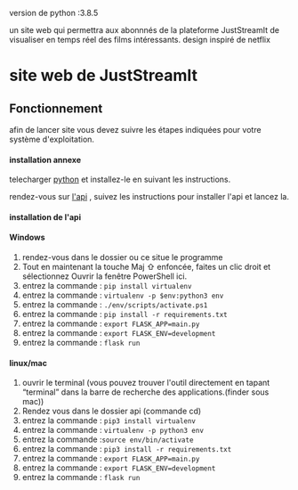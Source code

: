 version de python :3.8.5

 un site web qui permettra aux abonnnés de la plateforme JustStreamIt de visualiser en temps réel des films intéressants.
 design inspiré de netflix

# site web de JustStreamIt


## Fonctionnement

afin de lancer site vous devez suivre les étapes indiquées pour votre système d'exploitation.

#### installation annexe
telecharger [python](https://www.python.org/downloads/ "python") et installez-le en suivant les instructions.

rendez-vous sur [l'api](https://github.com/OpenClassrooms-Student-Center/OCMovies-API-EN-FR "l'api") , suivez les instructions pour installer l'api et lancez la.


#### installation de l'api
#### Windows
1. rendez-vous dans le dossier ou ce situe le programme
2. Tout en maintenant la touche Maj ⇧ enfoncée, faites un clic droit et sélectionnez Ouvrir la fenêtre PowerShell ici.
3. entrez la commande : ``pip install virtualenv``
4. entrez la commande : ``virtualenv -p $env:python3 env``
5. entrez la commande : ``./env/scripts/activate.ps1``
6. entrez la commande : ``pip install -r requirements.txt``
7. entrez la commande : ``export FLASK_APP=main.py``
8. entrez la commande : ``export FLASK_ENV=development``
9. entrez la commande : ``flask run``
#### linux/mac
1. ouvrir le terminal (vous pouvez trouver l'outil directement en tapant “terminal” dans la barre de recherche des applications.(finder sous mac))
2. Rendez vous dans le dossier api (commande cd)
3. entrez la commande : ``pip3 install virtualenv``
4. entrez la commande : ``virtualenv -p python3 env``
5. entrez la commande :``source env/bin/activate``
6. entrez la commande : ``pip3 install -r requirements.txt``
7. entrez la commande : ``export FLASK_APP=main.py``
8. entrez la commande : ``export FLASK_ENV=development``
9. entrez la commande : ``flask run``
